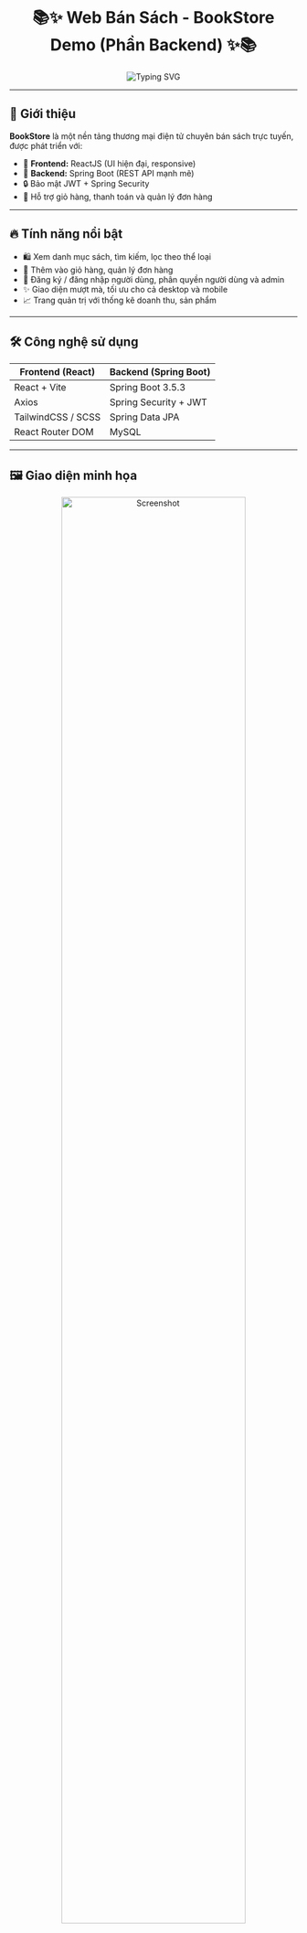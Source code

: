 <h1 align="center">
  📚✨ Web Bán Sách - BookStore Demo (Phần Backend) ✨📚
</h1>

<p align="center">
  <img src="https://readme-typing-svg.demolab.com?font=Fira+Code&pause=1000&color=7FFF00&center=true&vCenter=true&width=435&lines=Ch%C3%A0o+m%E1%BB%ABng+%C4%91%E1%BA%BFn+BookStore!;React+%2B+Spring+Boot+L%C3%A0+%C4%91%E1%BB%89nh%21;S%C4%83n+s%C3%A1ch+%F0%9F%93%9A%2C+%C4%91%E1%BA%B7t+ngay+th%C3%B4i%21" alt="Typing SVG" />
</p>

---

## 🚀 Giới thiệu

**BookStore** là một nền tảng thương mại điện tử chuyên bán sách trực tuyến, được phát triển với:
- 🧠 **Frontend:** ReactJS (UI hiện đại, responsive)
- 💾 **Backend:** Spring Boot (REST API mạnh mẽ)
- 🔒 Bảo mật JWT + Spring Security
- 🛒 Hỗ trợ giỏ hàng, thanh toán và quản lý đơn hàng

---

## 🔥 Tính năng nổi bật

- 🛍️ Xem danh mục sách, tìm kiếm, lọc theo thể loại
- 🛒 Thêm vào giỏ hàng, quản lý đơn hàng
- 👤 Đăng ký / đăng nhập người dùng, phân quyền người dùng và admin
- ✨ Giao diện mượt mà, tối ưu cho cả desktop và mobile
- 📈 Trang quản trị với thống kê doanh thu, sản phẩm

---

## 🛠️ Công nghệ sử dụng

| Frontend (React)     | Backend (Spring Boot)     |
|----------------------|---------------------------|
| React + Vite         | Spring Boot 3.5.3           |
| Axios                | Spring Security + JWT     |
| TailwindCSS / SCSS   | Spring Data JPA           |
| React Router DOM     | MySQL         |

---

## 🖼️ Giao diện minh họa

<p align="center">
  <img src="https://cdn.prod.website-files.com/64da807a9aa000087e97b92d/64edd2ecf1a043242a6306aa_613f73427e8183b0d511d740_thumbnailimage.jpeg" alt="Screenshot" width="80%" />
</p>


---

# Clone dự án
git clone https://github.com/danganhnguyenn/webbansach_backend.git


🧠 Dev Team
🧑‍💻 Đặng Anh Nguyên

🤝 Đóng góp thêm: Welcome PRs & Issues!

📌 Kế hoạch tương lai
✅ Tích hợp thanh toán VNPay / Momo

🤖 Đề xuất sách bằng AI (machine learning)

🔐 Đăng nhập OAuth2 (Google, Facebook)

🌙 Dark Mode + PWA (Progressive Web App)

⭐ Đánh giá & Góp ý
Nếu bạn thấy dự án này hữu ích, hãy ⭐ cho repo này và để lại góp ý nhé!

<p align="center"> <img src="https://readme-typing-svg.demolab.com?font=JetBrains+Mono&pause=1200&color=F7768E&center=true&vCenter=true&width=435&lines=M%C3%A3+ngu%E1%BB%93n+m%E1%BB%9F+%F0%9F%92%BB;Ch%E1%BB%89nh+chi%E1%BA%BFn+l%C3%A0+React+%2B+Spring+Boot+%F0%9F%9A%80;Code+ngay+th%C3%B4i+anh+em+%F0%9F%92%AA" alt="Typing SVG" /> </p>
